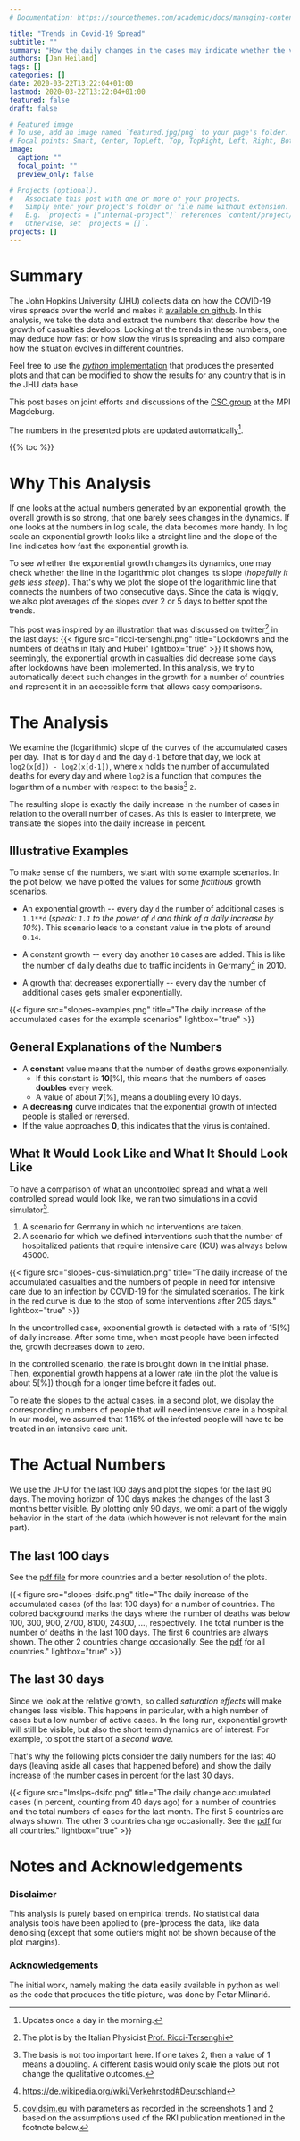 ```yaml
---
# Documentation: https://sourcethemes.com/academic/docs/managing-content/

title: "Trends in Covid-19 Spread"
subtitle: ""
summary: "How the daily changes in the cases may indicate whether the virus is on the decline."
authors: [Jan Heiland]
tags: []
categories: []
date: 2020-03-22T13:22:04+01:00
lastmod: 2020-03-22T13:22:04+01:00
featured: false
draft: false

# Featured image
# To use, add an image named `featured.jpg/png` to your page's folder.
# Focal points: Smart, Center, TopLeft, Top, TopRight, Left, Right, BottomLeft, Bottom, BottomRight.
image:
  caption: ""
  focal_point: ""
  preview_only: false

# Projects (optional).
#   Associate this post with one or more of your projects.
#   Simply enter your project's folder or file name without extension.
#   E.g. `projects = ["internal-project"]` references `content/project/deep-learning/index.md`.
#   Otherwise, set `projects = []`.
projects: []
---
```


# Summary

The John Hopkins University (JHU) collects data on how the COVID-19 virus
spreads over the world and makes it [available on
github](https://github.com/CSSEGISandData/COVID-19). In this analysis, we take
the data and extract the numbers that describe how the growth of casualties
develops. Looking at the trends in these numbers, one may deduce how fast or how
slow the virus is spreading and also compare how the situation evolves in different
countries.

Feel free to use the [*python*
implementation](https://github.com/highlando/covid-over-any-time-soon) that
produces the presented plots and that can be modified to show the results for
any country that is in the JHU data base.

This post bases on joint efforts and discussions of the [CSC
group](https://www.mpi-magdeburg.mpg.de/csc) at the MPI Magdeburg.

The numbers in the presented plots are updated automatically[^5].

{{% toc %}}

# Why This Analysis

If one looks at the actual numbers generated by an exponential growth, the
overall growth is so strong, that one barely sees changes in the dynamics. If
one looks at the numbers in log scale, the data becomes more handy. In log scale
an exponential growth looks like a straight line and the slope of the line
indicates how fast the exponential growth is.

To see whether the exponential growth changes its dynamics, one may check
whether the line in the logarithmic plot changes its slope (*hopefully it gets
less steep*). That's why we plot the slope of the logarithmic line that connects
the numbers of two consecutive days. Since the data is wiggly, we also plot
averages of the slopes over 2 or 5 days to better spot the trends.

This post was inspired by an illustration that was discussed on twitter[^6] in the
last days:
{{< figure src="ricci-tersenghi.png" title="Lockdowns and the numbers of deaths in Italy and Hubei" lightbox="true" >}}
It shows how, seemingly, the exponential growth in casualties did decrease some
days after lockdowns have been implemented. In this analysis, we try to
automatically detect such changes in the growth for a number of countries and
represent it in an accessible form that allows easy comparisons.

# The Analysis

We examine the (logarithmic) slope of the curves of the accumulated cases
per day.  That is for day `d` and the day `d-1` before that day, we look at `log2(x[d]) -
log2(x[d-1])`, where `x` holds the number of accumulated deaths for every day
and where `log2` is a function that computes the logarithm of a number with
respect to the basis[^4] `2`. 

The resulting slope is exactly the daily increase in the number of cases in
relation to the overall number of cases. As this is easier to interprete,
we translate the slopes into the daily increase in percent.

## Illustrative Examples

To make sense of the numbers, we start with some example scenarios. In the plot
below, we have plotted the values for some *fictitious* growth scenarios.

 * An exponential growth -- every day `d` the number of additional cases is
   `1.1**d` (*speak: `1.1` to the power of `d` and think of a daily increase by
   10%*). This scenario leads to a constant value in the plots of around `0.14`.

 * A constant growth -- every day another `10` cases are added. This is
   like the number of daily deaths due to traffic incidents in Germany[^1] in 2010.

 * A growth that decreases exponentially -- every day the number of additional
   cases gets smaller exponentially.

{{< figure src="slopes-examples.png" title="The daily increase of the accumulated cases for the example scenarios" lightbox="true" >}}

## General Explanations of the Numbers

 * A **constant** value means that the number of deaths grows exponentially. 
   * If this constant is **10**[%], this means that the numbers of cases
     **doubles** every week.
   * A value of about **7**[%], means a doubling every 10 days.
 * A **decreasing** curve indicates that the exponential growth of
   infected people is stalled or reversed.
 * If the value approaches **0**, this indicates that the virus is contained.

## What It Would Look Like and What It Should Look Like

To have a comparison of what an uncontrolled spread and what a well controlled
spread would look like, we ran two simulations in a covid simulator[^2]. 

 1. A scenario for Germany in which no interventions are taken. 
 2. A scenario for which we defined interventions such that the number of
    hospitalized patients that require intensive care (ICU) was always below
    45000. 

{{< figure src="slopes-icus-simulation.png" title="The daily increase of the accumulated casualties and the numbers of people in need for intensive care due to an infection by COVID-19 for the simulated scenarios. The kink in the red curve is due to the stop of some interventions after 205 days." lightbox="true" >}}

In the uncontrolled case, exponential growth is detected with a rate of
15[%] of daily increase. After some time, when most people have been infected the, growth decreases
down to zero. 

In the controlled scenario, the rate is brought down in the initial phase. Then,
exponential growth happens at a lower rate (in the plot the value is about 5[%])
though for a longer time before it fades out.

To relate the slopes to the actual cases, in a second plot, we display the
corresponding numbers of people that will need intensive care in a hospital. In
our model, we assumed that 1.15% of the infected people will have to be treated
in an intensive care unit. 

 
# The Actual Numbers

We use the JHU for the last 100 days and plot the slopes for the last 90 days.
The moving horizon of 100 days makes the changes of the last 3 months better visible.
By plotting only 90 days, we omit a part of the wiggly behavior in the start of
the data (which however is not relevant for the main part).

## The last 100 days

See the [pdf file](slopes-dsifc.pdf) for more countries and a better resolution
of the plots.

{{< figure src="slopes-dsifc.png" title="The daily increase of the accumulated cases (of the last 100 days) for a number of countries. The colored background marks the days where the number of deaths was below 100, 300, 900, 2700, 8100, 24300, ..., respectively. The total number is the number of deaths in the last 100 days. The first 6 countries are always shown. The other 2 countries change occasionally. See the [pdf](slopes-dsifc.pdf) for all countries." lightbox="true" >}}

<!-- ## Explanations of the Data Representation

Because of natural fluctuations and, maybe, because of varying delays in the data
transmission to JHU, the data does not describe a nice, smooth curve.
Accordingly, the computed slopes can vary a lot, what leads to the point clouds
like in the plot for France :fr:. The smoothing effect of the 2 days and 5 days
average makes the corresponding data points look smoother. There are a few
points that lie outside the range of the plots. However, we do not adjust the
plots to fit all outliers, since then the interesting parts of the curve will be
less well resolved. On the other hand, the plot range of China :cn: is
adjusted to better resolve the small numbers. -->

<!--
## Some Interpretation of the JHU Data

As of today, one may say that:

 * In all European countries, the spread of the virus has been slowed down to
   rates well below 0.05. 
 * The curves look all similar, still the overall numbers differ.
 * An indicator for high numbers in casualties are high rates in the phase after
   300 deaths; see *Italy* :it:, *Spain* :es:, *France* :fr:, and the US.
 * In *Germany* :de:, in this phase, the rates were lower than in the countries
   mentioned above.

{{% callout note %}}
The plots are updated every day.
{{% /callout  %}}

## Other Things that can be Seen

 * The curves seem to have similar phases. A phase of exponential growth
   followed by a decrease. 
 * The curves differ in the length of the phases (France seems to have a long
   phase of exponential growth if compared to Spain) 
 * And the starting points are different which gives a hint on when the outbreak
   became visible in the different countries.
-->

## The last 30 days

Since we look at the relative growth, so called *saturation effects* will make
changes less visible. This happens in particular, with a high number of
cases but a low number of active cases. In the long run, exponential growth
will still be visible, but also the short term dynamics are of interest. For
example, to spot the start of a *second wave*.

That's why the following plots consider the daily numbers for the last 40 days
(leaving aside all cases that happened before)
and show the daily increase of the number cases in percent for the last 30 days. 
 
{{< figure src="lmslps-dsifc.png" title="The daily change accumulated cases (in percent, counting from 40 days ago) for a number of countries and the total numbers of cases for the last month. The first 5 countries are always shown. The other 3 countries change occasionally. See the [pdf](lmslps-dsifc.pdf) for all countries." lightbox="true" >}}

# Notes and Acknowledgements

<!-- ### On the data
Certainly, the casualties lag[^3] behind the actual spreading of the virus by a
number of days. However, one may think that numbers of casualties are a more
reliable data point than the number of infected.
-->

### Disclaimer
This analysis is purely based on empirical trends. No statistical data analysis
tools have been applied to (pre-)process the data, like data denoising (except
that some outliers might not be shown because of the plot margins).

### Acknowledgements
The initial work, namely making the data easily available in python as well as
the code that produces the title picture, was done by Petar Mlinari&#263;. 
<!--Particular help in terms of improving the presentation
was provided by [Christian Himpe](https://himpe.science/), [Tim
Mitchell](http://www.timmitchell.com/), and Peter Benner. -->

[^1]: https://de.wikipedia.org/wiki/Verkehrstod#Deutschland
[^2]: [covidsim.eu](http://covidsim.eu/) with parameters as recorded in the
  screenshots [1](covidsim-1-2020-03-22.png) and [2](covidsim-2-2020-03-22.png)
  based on the assumptions used of the RKI publication mentioned in the footnote
  below.
[^3]: In [a recent
  study](https://www.rki.de/DE/Content/InfAZ/N/Neuartiges_Coronavirus/Modellierung_Deutschland.pdf?__blob=publicationFile)
  -- the [DOI](https://dx.doi.org/10.25646/6571.2) doesn't work yet(?) -- the
  *Robert Koch Institute* assumes an average value of 20 days between the
  infection and
  death.
[^4]: The basis is not too important here. If one takes 2, then a value of 1
  means a doubling. A different basis would only scale the plots but not change the
  qualitative outcomes.
[^5]: Updates once a day in the morning.
[^6]: The plot is by the Italian Physicist [Prof. Ricci-Tersenghi](http://chimera.roma1.infn.it/FEDERICO/Contacts.html)
